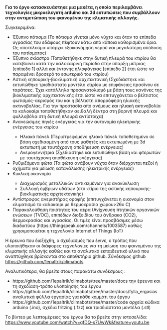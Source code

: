 <b>Για το έργο κατασκευάστηκε μια μακέτα, η οποία περιλαμβάνει τεχνολογίες μικροελεγκτή arduino και 3d εκτυπώσεις που συμβάλλουν στην αντιμετώπιση του φαινομένου της κλιματικής αλλαγής.</b>

Συγκεκριμένα:

<ul>
<li>Έξυπνο πότισμα (Το πότισμα γίνεται μόνο νύχτα και όταν τα επίπεδα υγρασίας του εδάφους πέφτουν κάτω από κάποια καθορισμένα όρια. Ως αποτέλεσμα υπάρχει εξοικονόμηση νερού και μεγαλύτερη απόδοση του ποτίσματος)</li>
<li>Έξυπνο σκίαστρο (Τοποθετήθηκε στην δυτική πλευρά του κτιρίου θα κατεβαίνει κατά την καλοκαιρινή περίοδο στην ύπαρξη μέτριας [επίπεδο 1] αλλά και έντονης ηλιοφάνειας [επίπεδο 2] έτσι ώστε να παραμένει δροσερό το εσωτερικό του κτιρίου)</li>
<li>Αστική κηπουρική-βιοκλιματική αρχιτεκτονική (Σχεδιάστηκε και εκτυπώθηκε τρισδιάστατο μοντέλο κτιρίου με επιφάνειες πρασίνου σε ταράτσες. Έχει κατάλληλο προσανατολισμό με βάση τους κανόνες της βιοκλιματικής αρχιτεκτονικής έτσι ώστε να επιτυγχάνεται ο βέλτιστος φωτισμός-αερισμός του και η βέλτιστη απορρόφηση ηλιακής ακτινοβολίας. Για την προστασία από ανέμους και ηλιακή ακτινοβολία το καλοκαίρι τοποθετήθηκαν αειθαλή δέντρα στη βορινή πλευρά και φυλλοβόλα στη δυτική πλευρά αντίστοιχα)</li>
  <li>Ανανεώσιμες πηγές ενέργειας για την αυτονομία ηλεκτρικής ενέργειας του κτιρίου</li>
<ul><li>Ηλιακό πάνελ (Περιστρεφόμενο ηλιακό πάνελ τοποθετημένο σε βάση σχεδιασμένη από τους μαθητές και εκτυπωμένη με 3d εκτυπωτή με ταυτόχρονη αποθήκευση ενέργειας)</li>
<li>Ανεμογεννήτρια (Σχεδιάστηκε και εκτυπώθηκε βάση και φτερωτών με ταυτόχρονη αποθήκευση ενέργειας)</li></ul>
<li>Ρυθμιζόμενα φώτα (Τα φώτα ανάβουν νύχτα όταν διέρχονται πεζοί ή οχήματα για μείωση κατανάλωσης ηλεκτρικής ενέργειας)</li>
<li>Κυκλική οικονομία</li>
<ul><li>Διαχωρισμός μεταλλικών αντικειμένων για ανακύκλωση</li>
    <li>Συλλογή όμβριων υδάτων (στο κτίριο της αστικής κηπουρικής-βιοκλιματικής αρχιτεκτονικής)</li></ul>
<li>Αντίστροφος ανεμιστήρας οροφής (επιτυγχάνεται η οικονομία στον κλιματισμό το καλοκαίρι με θερμοκρασία χώρου>26ο C)</li>
<li>Παρακολούθηση ποιότητας του αέρα (Ανίχνευση πτητικών οργανικών ενώσεων (TVOC), επιπέδων διοξειδίου του άνθρακα (CO2), θερμοκρασίας και υγρασίας. Οι τιμές είναι προσβάσιμες μέσω διαδικτύου (https://thingspeak.com/channels/1003587) καθώς χρησιμοποιείται η τεχνολογία Internet of Things (IoT)</li>
  </ul>

Η έρευνα που διεξήχθη, ο σχεδιασμός που έγινε, ο τρόπος που υλοποιήθηκαν οι διάφορες τεχνολογίες για τη μείωση του φαινομένου της κλιματικής αλλαγής καθώς και το αναλυτικό εκπαιδευτικό υλικό που αναπτύχθηκε βρίσκονται στο αποθετήριο github. Σύνδεσμος github https://github.com/1epaltrik/climabots

Αναλυτικότερα, θα βρείτε στους παρακάτω συνδέσμους :
<ul><li>https://github.com/1epaltrik/climabots/tree/master/docs την έρευνα και τη σχεδίαση-τρόπο υλοποίησης του έργου</li>
<li>https://github.com/1epaltrik/climabots/tree/master/docs/fylla_ergasias αναλυτικά φύλλα εργασίας για κάθε κομμάτι του έργου</li>
<li>https://github.com/1epaltrik/climabots/tree/master/code αρχεία κώδικα arduino (.ino), σχέδια fritzing (.fzz) και τρισδιάστατα μοντέλα (.stl)</li></ul>

Tο βίντεο με λεπτομέρειες του έργου θα το βρείτε στην ιστοσελίδα: https://www.youtube.com/watch?v=gfDQ-s7UwWk&feature=youtu.be
